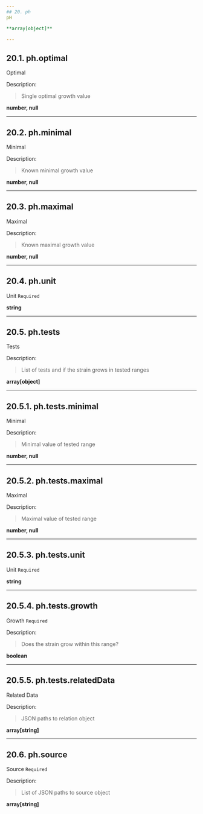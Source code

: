 ```yaml
---
## 20. ph
pH  

**array[object]**

---
```

## 20.1. ph.optimal
Optimal  

Description:
> Single optimal growth value  

**number, null**

---
## 20.2. ph.minimal
Minimal  

Description:
> Known minimal growth value  

**number, null**

---
## 20.3. ph.maximal
Maximal  

Description:
> Known maximal growth value  

**number, null**

---
## 20.4. ph.unit
Unit  `Required`

**string**

---
## 20.5. ph.tests
Tests  

Description:
> List of tests and if the strain grows in tested ranges  

**array[object]**

---
## 20.5.1. ph.tests.minimal
Minimal  

Description:
> Minimal value of tested range  

**number, null**

---
## 20.5.2. ph.tests.maximal
Maximal  

Description:
> Maximal value of tested range  

**number, null**

---
## 20.5.3. ph.tests.unit
Unit  `Required`

**string**

---
## 20.5.4. ph.tests.growth
Growth  `Required`

Description:
> Does the strain grow within this range?  

**boolean**

---
## 20.5.5. ph.tests.relatedData
Related Data  

Description:
> JSON paths to relation object  

**array[string]**

---
## 20.6. ph.source
Source  `Required`

Description:
> List of JSON paths to source object  

**array[string]**
